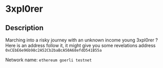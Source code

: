 # 3xpl0rer

## Description

Marching into a risky journey with an unknown income young 3xpl0rer ? Here is an address follow it, it might give you some revelations
address `0xCEbE6e96b98c2A52Cb2baBcA50A68efdD541B55a`

Network name: `ethereum goerli testnet`
